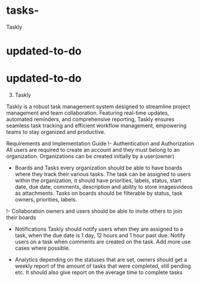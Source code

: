 # tasks-
 Taskly
# updated-to-do
 
# updated-to-do
 
3. Taskly

Taskly is a robust task management system designed to streamline project management and team collaboration. Featuring real-time updates, automated reminders, and comprehensive reporting, Taskly ensures seamless task tracking and efficient workflow management, empowering teams to stay organized and productive.

Requirements and Implementation Guide
!-  Authentication and Authorization All users are required to create an account and they must belong to an organization. Organizations can be created initially by a user(owner) 


- Boards and Tasks every organization should be able to have boards where they track their various tasks. The task can be assigned to users within the organization, it should have priorities, labels, status, start date, due date, comments, description and ability to store imagesvideos as attachments. Tasks on boards should be filterable by status, task owners, priorities, labels.

!-  Collaboration owners and users should be able to invite others to join their boards

- Notifications Taskly should notify users when they are assigned to a task, when the due date is 1 day, 12 hours and 1 hour past due. Notify users on a task when comments are created on the task. Add more use cases where possible.

- Analytics depending on the statuses that are set, owners should get a weekly report of the amount of tasks that were completed, still pending etc. It should also give report on the average time to complete tasks

 